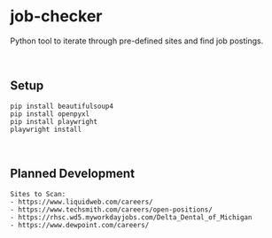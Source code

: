 # job-checker
Python tool to iterate through pre-defined sites and find job postings.

&nbsp;

## Setup
    pip install beautifulsoup4
    pip install openpyxl
    pip install playwright
    playwright install

&nbsp;

## Planned Development
    Sites to Scan:
    - https://www.liquidweb.com/careers/
    - https://www.techsmith.com/careers/open-positions/
    - https://rhsc.wd5.myworkdayjobs.com/Delta_Dental_of_Michigan
    - https://www.dewpoint.com/careers/